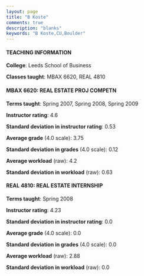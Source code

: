```yaml
---
layout: page
title: "B Koste" 
comments: true
description: "blanks"
keywords: "B Koste,CU,Boulder"
---
```

<head>
<script src="https://ajax.googleapis.com/ajax/libs/jquery/2.1.3/jquery.min.js"></script>
<script src="https://dl.dropboxusercontent.com/s/pc42nxpaw1ea4o9/highcharts.js?dl=0"></script>
<!-- <script src="../assets/js/highcharts.js"></script> -->
<style type="text/css">@font-face {
	font-family: "Bebas Neue";
	src: url(https://www.filehosting.org/file/details/544349/BebasNeue Regular.otf) format("opentype");
	}
	h1.Bebas { 
		font-family: "Bebas Neue", Verdana, Tahoma;
	}
</style>
</head>
	   
#### TEACHING INFORMATION

**College**: Leeds School of Business

**Classes taught**: MBAX 6620, REAL 4810

#### MBAX 6620: REAL ESTATE PROJ COMPETN

**Terms taught**: Spring 2007, Spring 2008, Spring 2009

**Instructor rating**: 4.6

**Standard deviation in instructor rating**: 0.53

**Average grade** (4.0 scale): 3.75

**Standard deviation in grades** (4.0 scale): 0.12

**Average workload** (raw): 4.2

**Standard deviation in workload** (raw): 0.63

#### REAL 4810: REAL ESTATE INTERNSHIP

**Terms taught**: Spring 2008

**Instructor rating**: 4.23

**Standard deviation in instructor rating**: 0.0

**Average grade** (4.0 scale): 0.0

**Standard deviation in grades** (4.0 scale): 0.0

**Average workload** (raw): 2.88

**Standard deviation in workload** (raw): 0.0

